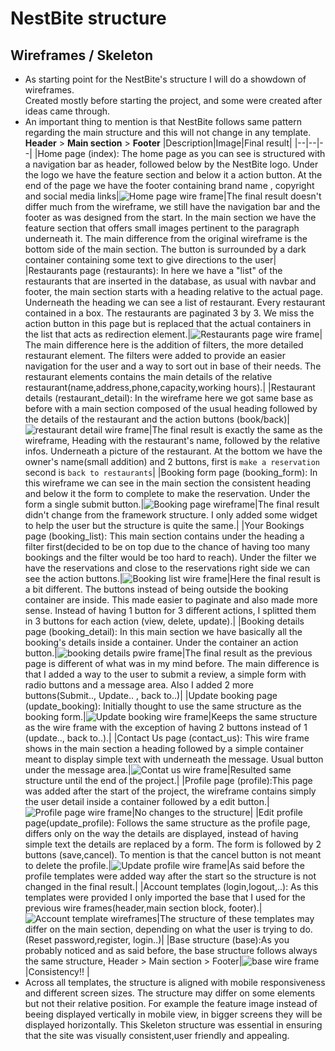 # NestBite structure
## Wireframes / Skeleton
- As starting point for the NestBite's structure I will do a showdown of wireframes.  
Created mostly before starting the project, and some were created after ideas came through.
- An important thing to mention is that NestBite follows same pattern regarding the main structure and this will not change in any template.  
**Header** > **Main section** > **Footer** 
    |Description|Image|Final result|
    |--|--|--|
    |Home page (index): The home page as you can see is structured with a navigation bar as header, followed below by the NestBite logo. Under the logo we have the feature section and below it a action button. At the end of the page we have the footer containing brand name , copyright and social media links|![Home page wire frame](/static/images/nest_structure_images/wirehome.png)|The final result doesn't differ much from the wireframe, we still have the navigation bar and the footer as was designed from the start. In the main section we have the feature section that offers small images pertinent to the paragraph underneath it. The main difference from the original wireframe is the bottom side of the main section. The button is surrounded by a dark container containing some text to give directions to the user|
    |Restaurants page (restaurants): In here we have a "list" of the restaurants that are inserted in the database, as usual with navbar and footer, the main section starts with a heading relative to the actual page. Underneath the heading we can see a list of restaurant. Every restaurant contained in a box. The restaurants are paginated 3 by 3. We miss the action button in this page but is replaced that the actual containers in the list that acts as redirection element.|![Restaurants page wire frame](/static/images/nest_structure_images/wirerestlist.png)| The main difference here is the addition of filters, the more detailed restaurant element. The filters were added to provide an easier navigation for the user and a way to sort out in base of their needs. The restaurant elements contains the main details of the relative restaurant(name,address,phone,capacity,working hours).|
    |Restaurant details (restaurant_detail): In the wireframe here we got same base as before with a main section composed of the usual heading followed by the details of the restaurant and the action buttons (book/back)|![restaurant detail wire frame](/static/images/nest_structure_images/wirerestdet.png)|The final result is exactly the same as the wireframe, Heading with the restaurant's name, followed by the relative infos. Underneath a picture of the restaurant. At the bottom we have the owner's name(small addition) and 2 buttons, first is `make a reservation` second is `back to restaurants`|
    |Booking form page (booking_form): In this wireframe we can see in the main section the consistent heading and below it the form to complete to make the reservation. Under the form a single submit button.|![Booking page wireframe](/static/images/nest_structure_images/wirebook.png)|The final result didn't change from the framework structure. I only added some widget to help the user but the structure is quite the same.|
    |Your Bookings page (booking_list): This main section contains under the heading a filter first(decided to be on top due to the chance of having too many bookings and the filter would be too hard to reach). Under the filter we have the reservations and close to the reservations right side we can see the action buttons.|![Booking list wire frame](/static/images/nest_structure_images/wirebooklist.png)|Here the final result is a bit different. The buttons instead of being outside the booking container are inside. This made easier to paginate and also made more sense. Instead of having 1 button for 3 different actions, I splitted them in 3 buttons for each action (view, delete, update).|
    |Booking details page (booking_detail): In this main section we have basically all the booking's details inside a container. Under the container an action button.|![booking details pwire frame](/static/images/nest_structure_images/wirebookdet.png)|The final result as the previous page is different of what was in my mind before. The main difference is that I added a way to the user to submit a review, a simple form with radio buttons and a message area. Also I added 2 more buttons(Submit.., Update.. , back to..)|
    |Update booking page (update_booking): Initially thought to use the same structure as the booking form.|![Update booking wire frame](/static/images/nest_structure_images/wirebook.png)|Keeps the same structure as the wire frame with the exception of having 2 buttons instead of 1 (update.., back to..).|
    |Contact Us page (contact_us): This wire frame shows in the main section a heading followed by a simple container meant to display simple text with underneath the message. Usual button under the message area.|![Contat us wire frame](/static/images/nest_structure_images/wirecont.png)|Resulted same structure until the end of the project.|
    |Profile page (profile):This page was added after the start of the project, the wireframe contains simply the user detail inside a container followed by a edit button.|![Profile page wire frame](/static/images/nest_structure_images/wire%20prof.png)|No changes to the structure|
    |Edit profile page(update_profile): Follows the same structure as the profile page, differs only on the way the details are displayed, instead of having simple text the details are replaced by a form. The form is followed by 2 buttons (save,cancel). To mention is that the cancel button is not meant to delete the profile.|![Update profile wire frame](/static/images/nest_structure_images/wireupda.png)|As said before the profile templates were added way after the start so the structure is not changed in the final result.|
    |Account templates (login,logout,..): As this templates were provided I only imported the base that I used for the previous wire frames(header,main section block, footer).|![Account template wireframes](/static/images/nest_structure_images/wirelog.png)|The structure of these templates may differ on the main section, depending on what the user is trying to do. (Reset password,register, login..)|
    |Base structure (base):As you probably noticed and as said before, the base structure follows always the same structure, Header > Main section > Footer|![base wire frame](/static/images/nest_structure_images/wirebase.png)|Consistency!! |
- Across all templates, the structure is aligned with mobile responsiveness and different screen sizes. The structure may differ on some elements but not their relative position. For example the feature image instead of beeing displayed vertically in mobile view, in bigger screens they will be displayed horizontally.
This Skeleton structure was essential in ensuring that the site was visually consistent,user friendly and appealing.